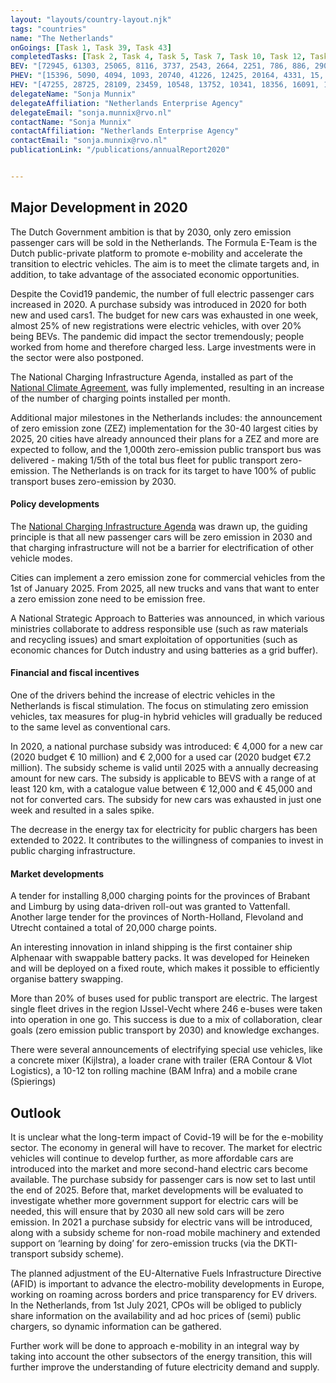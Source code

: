 ```yaml
---
layout: "layouts/country-layout.njk"
tags: "countries"
name: "The Netherlands"
onGoings: [Task 1, Task 39, Task 43]
completedTasks: [Task 2, Task 4, Task 5, Task 7, Task 10, Task 12, Task 15, Task 24, Task 26, Task 27, Task 28, Task 31, Task 42]
BEV: "[72945, 61303, 25065, 8116, 3737, 2543, 2664, 2251, 786, 886, 290]"
PHEV: "[15396, 5090, 4094, 1093, 20740, 41226, 12425, 20164, 4331, 15, 11]"
HEV: "[47255, 28725, 28109, 23459, 10548, 13752, 10341, 18356, 16091, 14937, 15285]"
delegateName: "​Sonja Munnix"
delegateAffiliation: "Netherlands Enterprise Agency"
delegateEmail: "sonja.munnix@rvo.nl"
contactName: "Sonja Munnix"
contactAffiliation: "Netherlands Enterprise Agency"
contactEmail: "sonja.munnix@rvo.nl"
publicationLink: "/publications/annualReport2020"


---
```


## Major Development in 2020
The Dutch Government ambition is that by 2030, only zero emission passenger cars will be sold in the Netherlands. The Formula E-Team is the Dutch public-private platform to promote e-mobility and accelerate the transition to electric vehicles. The aim is to meet the climate targets and, in addition, to take advantage of the associated economic opportunities. 

Despite the Covid19 pandemic, the number of full electric passenger cars increased in 2020. A purchase subsidy was introduced in 2020 for both new and used cars1. The budget for new cars was exhausted in one week, almost 25% of new registrations were electric vehicles, with over 20% being BEVs. The pandemic did impact the sector tremendously; people worked from home and therefore charged less. Large investments were in the sector were also postponed.  

The National Charging Infrastructure Agenda, installed as part of the [National Climate Agreement](https://www.government.nl/documents/reports/2019/06/28/climate-agreement), was fully implemented, resulting in an increase of the number of charging points installed per month.  

Additional major milestones in the Netherlands includes: the announcement of zero emission zone (ZEZ) implementation for the 30-40 largest cities by 2025, 20 cities have already announced their plans for a ZEZ and more are expected to follow, and the 1,000th zero-emission public transport bus was delivered - making 1/5th of the total bus fleet for public transport zero-emission. The Netherlands is on track for its target to have 100% of public transport buses zero-emission by 2030. 

#### Policy developments 
The [National Charging Infrastructure Agenda](https://english.rvo.nl/sites/default/files/2020/10/Factsheet%20The%20National%20Charging%20Infrastructure%20Agenda.pdf) was drawn up, the guiding principle is that all new passenger cars will be zero emission in 2030 and that charging infrastructure will not be a barrier for electrification of other vehicle modes.  

Cities can implement a zero emission zone for commercial vehicles from the 1st of January 2025. From 2025, all new trucks and vans that want to enter a zero emission zone need to be emission free.  

A National Strategic Approach to Batteries was announced, in which various ministries collaborate to address responsible use (such as raw materials and recycling issues) and smart exploitation of opportunities (such as economic chances for Dutch industry and using batteries as a grid buffer).

#### Financial and fiscal incentives 
One of the drivers behind the increase of electric vehicles in the Netherlands is fiscal stimulation. The focus on stimulating zero emission vehicles, tax measures for plug-in hybrid vehicles will gradually be reduced to the same level as conventional cars.  

In 2020, a national purchase subsidy was introduced: € 4,000 for a new car (2020 budget € 10 million) and € 2,000 for a used car (2020 budget €7.2 million). The subsidy scheme is valid until 2025 with a annually decreasing amount for new cars. The subsidy is applicable to BEVS with a range of at least 120 km, with a catalogue value between € 12,000 and € 45,000 and not for converted cars. The subsidy for new cars was exhausted in just one week and resulted in a sales spike.  

The decrease in the energy tax for electricity for public chargers has been extended to 2022. It contributes to the willingness of companies to invest in public charging infrastructure.   

#### Market developments 
A tender for installing 8,000 charging points for the provinces of Brabant and Limburg by using data-driven roll-out was granted to Vattenfall. Another large tender for the provinces of North-Holland, Flevoland and Utrecht contained a total of 20,000 charge points. 

An interesting innovation in inland shipping is the first container ship Alphenaar with swappable battery packs. It was developed for Heineken and will be deployed on a fixed route, which makes it possible to efficiently organise battery swapping.  

More than 20% of buses used for public transport are electric. The largest single fleet drives in the region IJssel-Vecht where 246 e-buses were taken into operation in one go. This success is due to a mix of collaboration, clear goals (zero emission public transport by 2030) and knowledge exchanges.  

There were several announcements of electrifying special use vehicles, like a concrete mixer (Kijlstra), a loader crane with trailer (ERA Contour & Vlot Logistics), a 10-12 ton rolling machine (BAM Infra) and a mobile crane (Spierings)  

## Outlook
It is unclear what the long-term impact of Covid-19 will be for the e-mobility sector. The economy in general will have to recover. The market for electric vehicles will continue to develop further, as more affordable cars are introduced into the market and more second-hand electric cars become available. The purchase subsidy for passenger cars is now set to last until the end of 2025. Before that, market developments will be evaluated to investigate whether more government support for electric cars will be needed, this will ensure that by 2030 all new sold cars will be zero emission. In 2021 a purchase subsidy for electric vans will be introduced, along with a subsidy scheme for non-road mobile machinery and extended support on ‘learning by doing’ for zero-emission trucks (via the DKTI-transport subsidy scheme). 

The planned adjustment of the EU-Alternative Fuels Infrastructure Directive (AFID) is important to advance the electro-mobility developments in Europe, working on roaming across borders and price transparency for EV drivers. In the Netherlands, from 1st July 2021, CPOs will be obliged to publicly share information on the availability and ad hoc prices of (semi) public chargers, so dynamic information can be gathered. 

Further work will be done to approach e-mobility in an integral way by taking into account the other subsectors of the energy transition, this will further improve the understanding of future electricity demand and supply.

